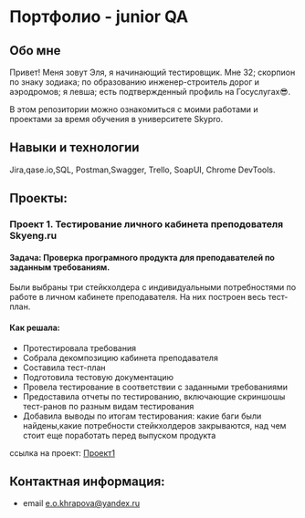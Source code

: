 # Портфолио - junior QA

## Обо мне
Привет! Меня зовут Эля, я начинающий тестировщик. Мне 32; скорпион по знаку зодиака; по образованию инженер-строитель дорог и аэродромов;  я левша; есть подтвержденный профиль на Госуслугах😎. 

В этом репозитории можно ознакомиться с моими работами и проектами за время обучения в университете Skypro.

## Навыки и технологии
Jira,qase.io,SQL, Postman,Swagger, Trello,
SoapUI, Chrome DevTools.

## Проекты: 
### Проект 1. Тестирование личного кабинета преподователя Skyeng.ru
#### Задача: Проверка програмного продукта для преподавателей по заданным требованиям. 
Были выбраны три стейкхолдера с индивидуальными потребностями по работе в личном кабинете преподавателя. На них построен весь тест-план. 
#### Как решала: 
- Протестировала требования
- Собрала декомпозицию кабинета преподавателя
- Составила тест-план
- Подготовила тестовую документацию 
- Провела тестирование в соответствии с заданными требованиями
- Предоставила отчеты по тестированию, включающие скриншошы тест-ранов по разным видам тестирования
- Добавила выводы по итогам тестирования: какие баги были найдены,какие потребности стейкхолдеров закрываются, над чем стоит еще поработать перед выпуском продукта

ссылка на проект: [Проект1]([https://www.notion.so/1-Skyeng-ru-dc6849fe3b104589a403f440be180841?pvs=12](https://rainy-address-ef4.notion.site/1-Skyeng-ru-dc6849fe3b104589a403f440be180841)https://rainy-address-ef4.notion.site/1-Skyeng-ru-dc6849fe3b104589a403f440be180841)

## Контактная информация: 
- email e.o.khrapova@yandex.ru






